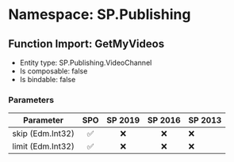 # Namespace: SP.Publishing

## Function Import: GetMyVideos

- Entity type: SP.Publishing.VideoChannel
- Is composable: false
- Is bindable: false

### Parameters

Parameter | SPO | SP 2019 | SP 2016 | SP 2013
----------|:---:|:-------:|:-------:|:-------
skip (Edm.Int32) | ✅ | ❌ | ❌ | ❌
limit (Edm.Int32) | ✅ | ❌ | ❌ | ❌